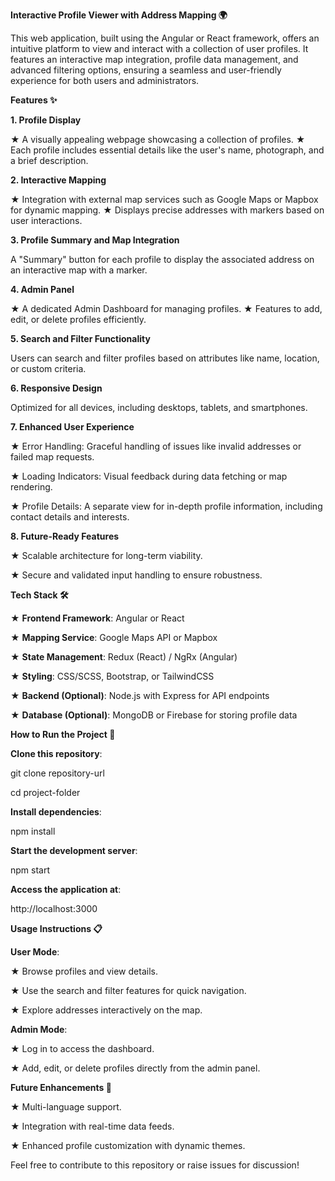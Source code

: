 **Interactive Profile Viewer with Address Mapping 🌍**

This web application, built using the Angular or React framework, offers an intuitive platform to view and interact with a collection of user profiles. It features an interactive map integration, profile data management, and advanced filtering options, ensuring a seamless and user-friendly experience for both users and administrators.

**Features ✨**

**1. Profile Display**

★ A visually appealing webpage showcasing a collection of profiles.
★ Each profile includes essential details like the user's name, photograph, and a brief description.

**2. Interactive Mapping**

★ Integration with external map services such as Google Maps or Mapbox for dynamic mapping.
★ Displays precise addresses with markers based on user interactions.

**3. Profile Summary and Map Integration**

A "Summary" button for each profile to display the associated address on an interactive map with a marker.

**4. Admin Panel**

★ A dedicated Admin Dashboard for managing profiles.
★ Features to add, edit, or delete profiles efficiently.

**5. Search and Filter Functionality**

Users can search and filter profiles based on attributes like name, location, or custom criteria.

**6. Responsive Design**

Optimized for all devices, including desktops, tablets, and smartphones.

**7. Enhanced User Experience**

★ Error Handling: Graceful handling of issues like invalid addresses or failed map requests.

★ Loading Indicators: Visual feedback during data fetching or map rendering.

★ Profile Details: A separate view for in-depth profile information, including contact details and interests.

**8. Future-Ready Features**

★ Scalable architecture for long-term viability.

★ Secure and validated input handling to ensure robustness.

**Tech Stack 🛠️**

★ **Frontend Framework**: Angular or React

★ **Mapping Service**: Google Maps API or Mapbox

★ **State Management**: Redux (React) / NgRx (Angular)

★ **Styling**: CSS/SCSS, Bootstrap, or TailwindCSS

★ **Backend (Optional)**: Node.js with Express for API endpoints

★ **Database (Optional)**: MongoDB or Firebase for storing profile data

**How to Run the Project 🚀**

**Clone this repository**:

git clone repository-url

cd project-folder

**Install dependencies**:

npm install

**Start the development server**:

npm start

**Access the application at**:

http://localhost:3000

**Usage Instructions 📋**

**User Mode**:

★ Browse profiles and view details.

★ Use the search and filter features for quick navigation.

★ Explore addresses interactively on the map.

**Admin Mode**:

★ Log in to access the dashboard.

★ Add, edit, or delete profiles directly from the admin panel.

**Future Enhancements 🚀**

★ Multi-language support.

★ Integration with real-time data feeds.

★ Enhanced profile customization with dynamic themes.

Feel free to contribute to this repository or raise issues for discussion!



